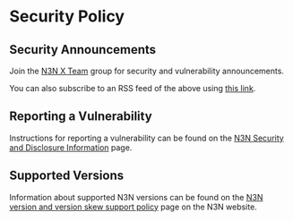 # Security Policy

## Security Announcements

Join the [N3N X Team][n3n-security-announce] group for security and vulnerability announcements.

You can also subscribe to an RSS feed of the above using [this link][n3n-security-announce-rss].

## Reporting a Vulnerability

Instructions for reporting a vulnerability can be found on the
[N3N Security and Disclosure Information] page.

## Supported Versions

Information about supported N3N versions can be found on the
[N3N version and version skew support policy] page on the N3N website.

[n3n-security-announce]: https://x.n3n.org/
[n3n-security-announce-rss]: https://x.n3n.org/feed.rss
[n3n version and version skew support policy]: https://x.n3n.org/versions
[n3n security and disclosure information]: https://x.n3n.org/report
